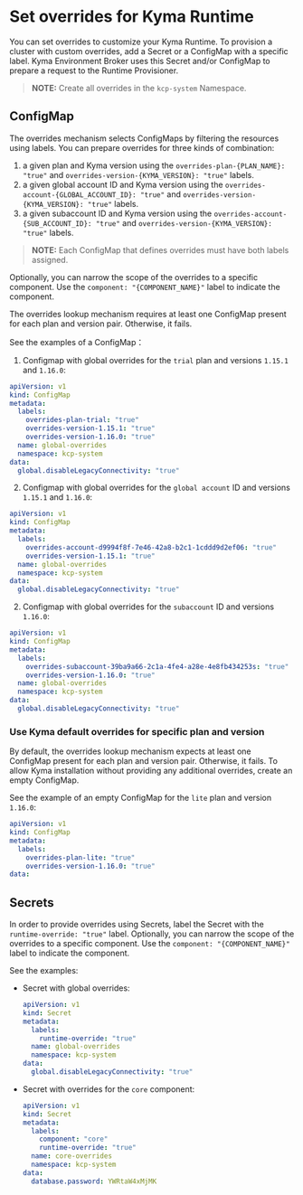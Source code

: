 # Set overrides for Kyma Runtime

You can set overrides to customize your Kyma Runtime. To provision a cluster with custom overrides, add a Secret or a ConfigMap with a specific label. Kyma Environment Broker uses this Secret and/or ConfigMap to prepare a request to the Runtime Provisioner.

> **NOTE:** Create all overrides in the `kcp-system` Namespace.

## ConfigMap

The overrides mechanism selects ConfigMaps by filtering the resources using labels. You can prepare overrides for three kinds of combination:
1. a given plan and Kyma version using the `overrides-plan-{PLAN_NAME}: "true"` and `overrides-version-{KYMA_VERSION}: "true"` labels.
2. a given global account ID and Kyma version using the `overrides-account-{GLOBAL_ACCOUNT_ID}: "true"` and `overrides-version-{KYMA_VERSION}: "true"` labels.
3. a given subaccount ID and Kyma version using the  `overrides-account-{SUB_ACCOUNT_ID}: "true"` and `overrides-version-{KYMA_VERSION}: "true"` labels.

> **NOTE:** Each ConfigMap that defines overrides must have both labels assigned.

Optionally, you can narrow the scope of the overrides to a specific component. Use the `component: "{COMPONENT_NAME}"` label to indicate the component.

The overrides lookup mechanism requires at least one ConfigMap present for each plan and version pair. Otherwise, it fails.

See the examples of a ConfigMap：
1. Configmap with global overrides for the `trial` plan and versions `1.15.1` and `1.16.0`:

```yaml
apiVersion: v1
kind: ConfigMap
metadata:
  labels:
    overrides-plan-trial: "true"
    overrides-version-1.15.1: "true"
    overrides-version-1.16.0: "true"
  name: global-overrides
  namespace: kcp-system
data:
  global.disableLegacyConnectivity: "true"
```

2. Configmap with global overrides for the `global account` ID and versions `1.15.1` and `1.16.0`:

```yaml
apiVersion: v1
kind: ConfigMap
metadata:
  labels:
    overrides-account-d9994f8f-7e46-42a8-b2c1-1cddd9d2ef06: "true"
    overrides-version-1.15.1: "true"
  name: global-overrides
  namespace: kcp-system
data:
  global.disableLegacyConnectivity: "true"
```

2. Configmap with global overrides for the `subaccount` ID and versions `1.16.0`:

```yaml
apiVersion: v1
kind: ConfigMap
metadata:
  labels:
    overrides-subaccount-39ba9a66-2c1a-4fe4-a28e-4e8fb434253s: "true"
    overrides-version-1.16.0: "true"
  name: global-overrides
  namespace: kcp-system
data:
  global.disableLegacyConnectivity: "true"
```

### Use Kyma default overrides for specific plan and version

By default, the overrides lookup mechanism expects at least one ConfigMap present for each plan and version pair. Otherwise, it fails. To allow Kyma installation without providing any additional overrides, create an empty ConfigMap.

See the example of an empty ConfigMap for the `lite` plan and version `1.16.0`:


```yaml
apiVersion: v1
kind: ConfigMap
metadata:
  labels:
    overrides-plan-lite: "true"
    overrides-version-1.16.0: "true"
data:
```

## Secrets

In order to provide overrides using Secrets, label the Secret with the `runtime-override: "true"` label. Optionally, you can narrow the scope of the overrides to a specific component. Use the `component: "{COMPONENT_NAME}"` label to indicate the component.

See the examples:

- Secret with global overrides:

    ```yaml
    apiVersion: v1
    kind: Secret
    metadata:
      labels:
        runtime-override: "true"
      name: global-overrides
      namespace: kcp-system
    data:
      global.disableLegacyConnectivity: "true"
    ```  

- Secret with overrides for the `core` component:

    ```yaml
    apiVersion: v1
    kind: Secret
    metadata:
      labels:
        component: "core"
        runtime-override: "true"
      name: core-overrides
      namespace: kcp-system
    data:
      database.password: YWRtaW4xMjMK
    ```  
